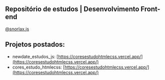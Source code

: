 **Repositório de estudos** | Desenvolvimento Front-end
---
[@snorlax.js](https://www.instagram.com/snorlax.js/)
## Projetos postados:
* newdate_estudos_js: [https://coresestudohtmlecss.vercel.app/](https://coresestudohtmlecss.vercel.app/)
* cores_estudo_htmlecss: [https://coresestudohtmlecss.vercel.app/](https://coresestudohtmlecss.vercel.app/)
